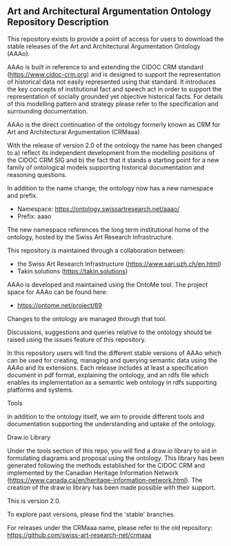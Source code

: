 ## Art and Architectural Argumentation Ontology Repository Description ##

This repository exists to provide a point of access for users to download the stable releases of the Art and Architectural Argumentation Ontology (AAAo). 

AAAo is built in reference to and extending the CIDOC CRM standard (https://www.cidoc-crm.org) and is designed to support the representation of historical data not easily represented using that standard. It introduces the key concepts of institutional fact and speech act in order to support the representation of socially grounded yet objective historical facts. For details of this modelling pattern and strategy please refer to the specification and surrounding documentation.

AAAo is the direct continuation of the ontology formerly known as CRM for Art and Architectural Argumentation (CRMaaa).

With the release of version 2.0 of the ontology the name has been changed to a) reflect its independent development from the modelling positions of the CIDOC CRM SIG and b) the fact that it stands a starting point for a new family of ontological models supporting historical documentation and reasoning questions. 

In addition to the name change, the ontology now has a new namespace and prefix.

* Namespace: https://ontology.swissartresearch.net/aaao/
* Prefix: aaao

The new namespace references the long term institutional home of the ontology, hosted by the Swiss Art Research Infrastructure. 

This repository is maintained through a collaboration between:

* the Swiss Art Research Infrastructure (https://www.sari.uzh.ch/en.html)
* Takin.solutions (https://takin.solutions)



AAAo is developed and maintained using the OntoMe tool. The project space for AAAo can be found here:

* https://ontome.net/project/69

Changes to the ontology are managed through that tool.

Discussions, suggestions and queries relative to the ontology should be raised using the issues feature of this repository.

In this repository users will find the different stable versions of AAAo which can be used for creating, managing and querying semantic data using the AAAo and its extensions. Each release includes at least a specification document in pdf format, explaining the ontology, and an rdfs file which enables its implementation as a semantic web ontology in rdfs supporting platforms and systems.

Tools

In addition to the ontology itself, we aim to provide different tools and documentation supporting the understanding and uptake of the ontology. 

Draw.io Library

Under the tools section of this repo, you will find a draw.io library to aid in formulating diagrams and proposal using the ontology. This library has been generated following the methods established for the CIDOC CRM and implemented by the Canadian Heritage Information Network (https://www.canada.ca/en/heritage-information-network.html). The creation of the draw.io library has been made possible with their support.


This is version 2.0.

To explore past versions, please find the 'stable' branches.

For releases under the CRMaaa name, please refer to the old repository: https://github.com/swiss-art-research-net/crmaaa
